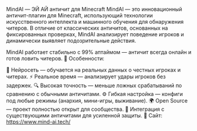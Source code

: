 MindAI — ЭЙ АЙ античит для Minecraft​
MindAI — это инновационный античит-плагин для Minecraft, использующий технологии искусственного интеллекта и машинного обучения для обнаружения читеров. В отличие от классических античитов, основанных на фиксированных проверках, MindAI анализирует поведение игроков и динамически выявляет подозрительные действия.

MindAI работает стабильно с 99% аптаймом — античит всегда онлайн и готов ловить читеров.
🚀 Особенности:​

🤖 Нейросеть — обучается на реальных данных о честных игроках и читерах.
⚡ Реальное время — анализирует удары игроков без задержек.
🔍 Высокая точность — меньше ложных срабатываний по сравнению с обычными античитами.
⚙️ Гибкая настройка — конфиги под любые режимы (анархия, мини-игры, выживание).
🌍 Open Source — проект полностью открыт для сообщества.
🔗 Интеграция с существующими античитами для усиленной защиты.
📂 Сайт: https://www.mind-ai.tech/

